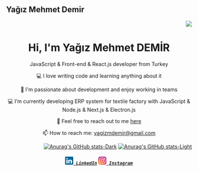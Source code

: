 <h2 align="left">Yağız Mehmet Demir</h2>
<img align="right" src="https://visitor-badge.laobi.icu/badge?page_id=yagizmdemir.yagizmdemir">
<br>
<div align="center">
  <h1 align="center">Hi, I'm Yağız Mehmet DEMİR</h1>
  <p align="center">
    JavaScript & Front-end & React.js developer from Turkey
  </p>
  <p align="center">
    💻 I love writing code and learning anything about it
  </p>
  <p align="center">
    🌱 I'm passionate about development and enjoy working in teams
  </p>
  <p align="center">
    💻 I’m currently developing ERP system for textile factory with JavaScript & Node.js & Next.js & Electron.js
  </p>
  <p align="center">
    💬 Feel free to reach out to me <a href="https://github.com/yagizmdemir/yagizmdemir/issues" title="Issues">here</a>
  </p>
  <p align="center">
    📫 How to reach me: <a href="mailto:yagizmdemir@gmail.com">yagizmdemir@gmail.com</a>
  </p>
</div>
<!-- <div align="left">

![Top Langs](https://github-readme-stats.vercel.app/api/top-langs/?username=yagizmdemir&layout=compact)

</div> -->

<div align="right">

[![Anurag's GitHub stats-Dark](https://github-readme-stats.vercel.app/api?username=yagizmdemir&rank_icon=github&theme=default#gh-dark-mode-only)](https://github.com/yagizmdemir/github-readme-stats#responsive-card-theme#gh-dark-mode-only)
[![Anurag's GitHub stats-Light](https://github-readme-stats.vercel.app/api?username=yagizmdemir&rank_icon=github&theme=default#gh-light-mode-only)](https://github.com/yagizmdemir/github-readme-stats#responsive-card-theme#gh-light-mode-only)

</div>


<h5 align="center">
  <code><a href="https://www.linkedin.com/in/yagizmdemir/" title="LinkedIn Profile"><img width="22" src="images/linkedin.svg"> LinkedIn</a></code>
  <code><a href="https://www.instagram.com/osman__durdag/" title="Instagram Profile"><img width="22" src="images/instagram.svg"> Instagram</a></code>
</h5>
<br>
